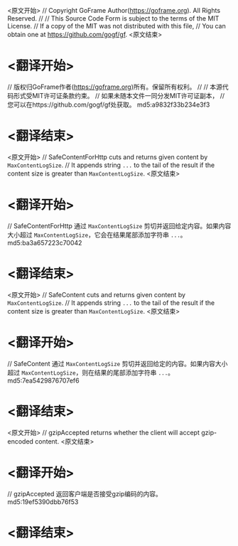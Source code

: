 
<原文开始>
// Copyright GoFrame Author(https://goframe.org). All Rights Reserved.
//
// This Source Code Form is subject to the terms of the MIT License.
// If a copy of the MIT was not distributed with this file,
// You can obtain one at https://github.com/gogf/gf.
<原文结束>

# <翻译开始>
// 版权归GoFrame作者(https://goframe.org)所有。保留所有权利。
//
// 本源代码形式受MIT许可证条款约束。
// 如果未随本文件一同分发MIT许可证副本，
// 您可以在https://github.com/gogf/gf处获取。 md5:a9832f33b234e3f3
# <翻译结束>


<原文开始>
// SafeContentForHttp cuts and returns given content by `MaxContentLogSize`.
// It appends string `...` to the tail of the result if the content size is greater than `MaxContentLogSize`.
<原文结束>

# <翻译开始>
// SafeContentForHttp 通过 `MaxContentLogSize` 剪切并返回给定内容。如果内容大小超过 `MaxContentLogSize`，它会在结果尾部添加字符串 `...`。 md5:ba3a657223c70042
# <翻译结束>


<原文开始>
// SafeContent cuts and returns given content by `MaxContentLogSize`.
// It appends string `...` to the tail of the result if the content size is greater than `MaxContentLogSize`.
<原文结束>

# <翻译开始>
// SafeContent 通过 `MaxContentLogSize` 剪切并返回给定的内容。如果内容大小超过 `MaxContentLogSize`，则在结果的尾部添加字符串 `...`。 md5:7ea5429876707ef6
# <翻译结束>


<原文开始>
// gzipAccepted returns whether the client will accept gzip-encoded content.
<原文结束>

# <翻译开始>
// gzipAccepted 返回客户端是否接受gzip编码的内容。 md5:19ef5390dbb76f53
# <翻译结束>

